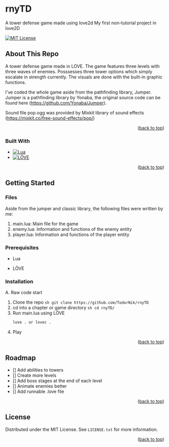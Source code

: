 # rnyTD
A tower defense game made using love2d
My first non-tutorial project in love2D
<!-- Improved compatibility of back to top link: See: https://github.com/othneildrew/Best-README-Template/pull/73 -->

<a name="readme-top"></a>

<!-- PROJECT SHIELDS -->
<!--
*** I'm using markdown "reference style" links for readability.
*** Reference links are enclosed in brackets [ ] instead of parentheses ( ).
*** See the bottom of this document for the declaration of the reference variables
*** for contributors-url, forks-url, etc. This is an optional, concise syntax you may use.
*** https://www.markdownguide.org/basic-syntax/#reference-style-links
-->

[![MIT License][license-shield]][license-url]

<!-- ABOUT THE PROJECT -->

## About This Repo

A tower defense game made in LOVE. The game features three levels with three waves of enemies. Posssesses three tower options which simply escalate in strength currently. The visuals are done with the built-in graphic functions.

I've coded the whole game aside from the pathfinding library, Jumper. Jumper is a pathfinding library by Yonaba, the original source code can be found here (https://github.com/Yonaba/Jumper).

Sound file pop.ogg was provided by Mixkit library of sound effects (https://mixkit.co/free-sound-effects/pop/)

<p align="right">(<a href="#readme-top">back to top</a>)</p>

### Built With

- [![Lua][Lua-shield]][Lua-url]
- [![LÖVE][LOVE-shield]][LOVE-url]

<p align="right">(<a href="#readme-top">back to top</a>)</p>

<!-- GETTING STARTED -->

## Getting Started

### Files

Aside from the jumper and classic library, the following files were written by me:

1. main.lua: Main file for the game
2. enemy.lua: Information and functions of the enemy entity
3. player.lua: Information and functions of the player entity

### Prerequisites
- Lua

- LÖVE

### Installation

A. Raw code start
  1. Clone the repo
    ```sh
    git clone https://github.com/TodorNik/rnyTD
    ```
  2. cd into a chapter or game directory
    ```sh
    cd rnyTD/
    ```
  3. Run main.lua using LÖVE
     ```sh
     love . or lovec .
     ```
  4. Play

<p align="right">(<a href="#readme-top">back to top</a>)</p>

<!-- ROADMAP -->

## Roadmap

- [] Add abilities to towers
- [] Create more levels
- [] Add boss stages at the end of each level
- [] Animate enemies better
- [] Add runnable .love file

<p align="right">(<a href="#readme-top">back to top</a>)</p>

<!-- LICENSE -->

## License

Distributed under the MIT License. See `LICENSE.txt` for more information.

<p align="right">(<a href="#readme-top">back to top</a>)</p>

<!-- MARKDOWN LINKS & IMAGES -->
<!-- https://www.markdownguide.org/basic-syntax/#reference-style-links -->

[license-shield]: https://img.shields.io/github/license/othneildrew/Best-README-Template.svg?style=for-the-badge
[license-url]: https://github.com/wem1c/Learn-To-LOVE/blob/master/LICENSE
[Lua-shield]: https://img.shields.io/badge/Lua-5B1B1B?style=for-the-badge&logo=lua&logoColor=white
[Lua-url]: https://www.lua.org/
[LOVE-shield]: https://img.shields.io/badge/LÖVE-5B1B1B?style=for-the-badge&logo=love&logoColor
[LOVE-url]: https://www.love.com/

